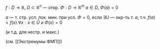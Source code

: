$f:D\to \mathbb{R},\ D\subset \mathbb{R}^{n}$ — откр.
$\Phi:D\to \mathbb{R}^{m}$
$a \in D,\ \Phi(a)=0$

$a$ — т. стр. усл. лок. мин. при усл. $\Phi=0$, если $\exists U$ — окр-ть т. $a$, т.ч. $f(a)<f(x)$ $\forall x: x \in \mathring{U}_{}$ и $\Phi(x)=0$

(и т.д. для нестр. и макс.)

(см. [[Экстремумы ФМП]])
